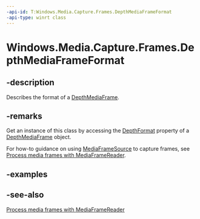 ```yaml
---
-api-id: T:Windows.Media.Capture.Frames.DepthMediaFrameFormat
-api-type: winrt class
---
```


<!-- Class syntax.
public class DepthMediaFrameFormat : Windows.Media.Capture.Frames.IDepthMediaFrameFormat
-->

# Windows.Media.Capture.Frames.DepthMediaFrameFormat

## -description
Describes the format of a [DepthMediaFrame](depthmediaframe.md).

## -remarks
Get an instance of this class by accessing the [DepthFormat](depthmediaframe_depthformat.md) property of a [DepthMediaFrame](depthmediaframe.md) object.

For how-to guidance on using [MediaFrameSource](mediaframesource.md) to capture frames, see [Process media frames with MediaFrameReader](https://msdn.microsoft.com/windows/uwp/audio-video-camera/process-media-frames-with-mediaframereader).

## -examples

## -see-also
[Process media frames with MediaFrameReader](https://msdn.microsoft.com/windows/uwp/audio-video-camera/process-media-frames-with-mediaframereader)